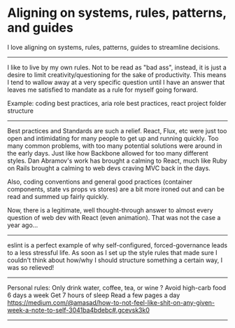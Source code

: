 # Aligning on systems, rules, patterns, and guides

I love aligning on systems, rules, patterns, guides to streamline decisions.

-------

I like to live by my own rules. Not to be read as "bad ass", instead, it is just a desire to limit creativity/questioning for the sake of productivity. This means I tend to wallow away at a very specific question until I have an answer that leaves me satisfied to mandate as a rule for myself going forward.

Example: coding best practices, aria role best practices, react project folder structure

-------

Best practices and Standards are such a relief. React, Flux, etc were just too open and intimidating for many people to get up and running quickly. Too many common problems, with too many potential solutions were around in the early days. Just like how Backbone allowed for too many different styles. Dan Abramov's work has brought a calming to React, much like Ruby on Rails brought a calming to web devs craving MVC back in the days.

Also, coding conventions and general good practices (container components, state vs props vs stores) are a bit more ironed out and can be read and summed up fairly quickly.

Now, there is a legitimate, well thought-through answer to almost every question of web dev with React (even animation). That was not the case a year ago...

---------

eslint is a perfect example of why self-configured, forced-governance leads to a less stressful life. As soon as I set up the style rules that made sure I couldn't think about how/why I should structure something a certain way, I was so relieved!

----------

Personal rules:
Only drink water, coffee, tea, or wine ?
Avoid high-carb food 6 days a week
Get 7 hours of sleep
Read a few pages a day
https://medium.com/@amasad/how-to-not-feel-like-shit-on-any-given-week-a-note-to-self-3041ba4bdebc#.gcevsk3k0

------------
